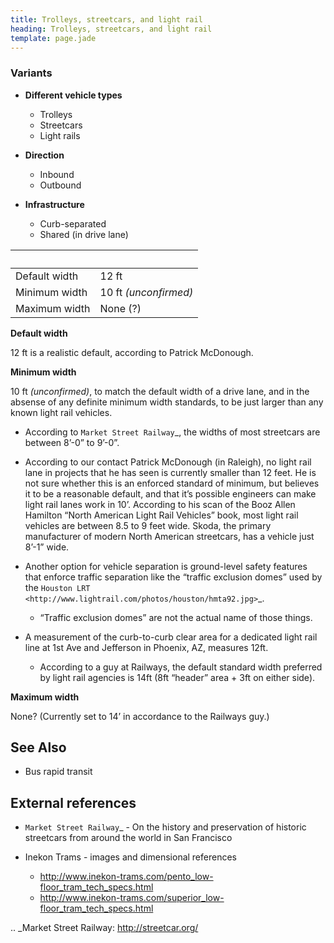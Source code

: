 ```yaml
---
title: Trolleys, streetcars, and light rail
heading: Trolleys, streetcars, and light rail
template: page.jade
---
```


### Variants

- **Different vehicle types**

  - Trolleys
  - Streetcars
  - Light rails

- **Direction**

  - Inbound
  - Outbound

- **Infrastructure**

  - Curb-separated
  - Shared (in drive lane)

&nbsp;                   | &nbsp;
------------------------ | --------------------
Default width            | 12 ft
Minimum width            | 10 ft *(unconfirmed)*
Maximum width            | None (?)

**Default width**

12 ft is a realistic default, according to Patrick McDonough.

**Minimum width**

10 ft *(unconfirmed)*, to match the default width of a drive lane, and in the absense of any definite minimum width standards, to be just larger than any known light rail vehicles.

  - According to `Market Street Railway`_, the widths of most streetcars are between 8’-0” to 9’-0”.

  - According to our contact Patrick McDonough (in Raleigh), no light rail lane in projects that he has seen is currently smaller than 12 feet. He is not sure whether this is an enforced standard of minimum, but believes it to be a reasonable default, and that it’s possible engineers can make light rail lanes work in 10’. According to his scan of the Booz Allen Hamilton “North American Light Rail Vehicles” book,  most light rail vehicles are between 8.5 to 9 feet wide. Skoda, the primary manufacturer of modern North American streetcars, has a vehicle just 8’-1” wide.

  - Another option for vehicle separation is ground-level safety features that enforce traffic separation like the “traffic exclusion domes” used by the `Houston LRT <http://www.lightrail.com/photos/houston/hmta92.jpg>`_.

    - “Traffic exclusion domes” are not the actual name of those things.

  - A measurement of the curb-to-curb clear area for a dedicated light rail line at 1st Ave and Jefferson in Phoenix, AZ, measures 12ft.

    -  According to a guy at Railways, the default standard width preferred by light rail agencies is 14ft (8ft “header” area + 3ft on either side).

**Maximum width**

None? (Currently set to 14’ in accordance to the Railways guy.)


See Also
--------

- Bus rapid transit


External references
-------------------

* `Market Street Railway`_ - On the history and preservation of historic streetcars from around the world in San Francisco
* Inekon Trams - images and dimensional references

  * http://www.inekon-trams.com/pento_low-floor_tram_tech_specs.html
  * http://www.inekon-trams.com/superior_low-floor_tram_tech_specs.html

.. _Market Street Railway: http://streetcar.org/

